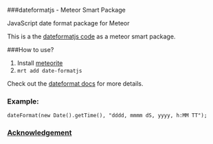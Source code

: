 ###dateformatjs - Meteor Smart Package

JavaScript date format package for Meteor 

This is a the [dateformatjs code](http://blog.stevenlevithan.com/archives/date-time-format) as a meteor smart package.

###How to use?

1. Install [meteorite](https://github.com/oortcloud/meteorite)
2. `mrt add date-formatjs`

Check out the [dateformat docs](http://blog.stevenlevithan.com/archives/date-time-format) for more details.

### Example:

	dateFormat(new Date().getTime(), "dddd, mmmm dS, yyyy, h:MM TT");

### [Acknowledgement](http://blog.stevenlevithan.com/)
